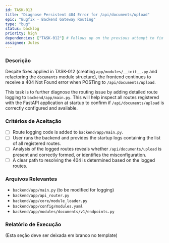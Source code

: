 ```yaml
---
id: TASK-013
title: "Diagnose Persistent 404 Error for /api/documents/upload"
epic: "Bugfix - Backend Gateway Routing"
type: "bug"
status: backlog
priority: high
dependencies: ["TASK-012"] # Follows up on the previous attempt to fix 404
assignee: Jules
---
```


### Descrição

Despite fixes applied in TASK-012 (creating `app/modules/__init__.py` and refactoring the `documents` module structure), the frontend continues to receive a 404 Not Found error when POSTing to `/api/documents/upload`.

This task is to further diagnose the routing issue by adding detailed route logging to `backend/app/main.py`. This will help inspect all routes registered with the FastAPI application at startup to confirm if `/api/documents/upload` is correctly configured and available.

### Critérios de Aceitação

- [ ] Route logging code is added to `backend/app/main.py`.
- [ ] User runs the backend and provides the startup logs containing the list of all registered routes.
- [ ] Analysis of the logged routes reveals whether `/api/documents/upload` is present and correctly formed, or identifies the misconfiguration.
- [ ] A clear path to resolving the 404 is determined based on the logged routes.

### Arquivos Relevantes

* `backend/app/main.py` (to be modified for logging)
* `backend/app/api_router.py`
* `backend/app/core/module_loader.py`
* `backend/app/config/modules.yaml`
* `backend/app/modules/documents/v1/endpoints.py`

### Relatório de Execução

(Esta seção deve ser deixada em branco no template)
